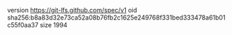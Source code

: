 version https://git-lfs.github.com/spec/v1
oid sha256:b8a83d32e73ca52a08b76fb2c1625e249768f331bed333478a61b01c55f0aa37
size 1994

